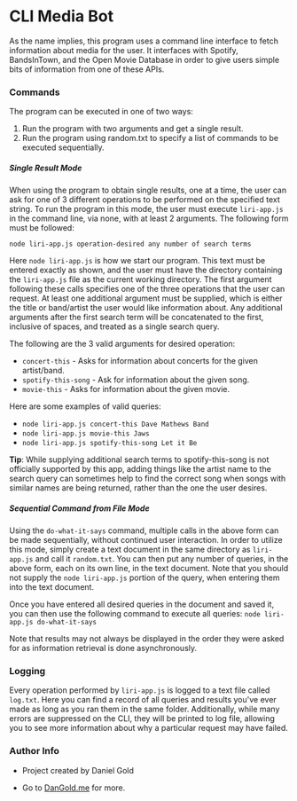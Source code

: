 # CLI Media Bot

As the name implies, this program uses a command line interface to fetch information about media for the user. It interfaces with Spotify, BandsInTown, and the Open Movie Database in order to give users simple bits of information from one of these APIs.

### Commands
The program can be executed in one of two ways:
1. Run the program with two arguments and get a single result.
2. Run the program using random.txt to specify a list of commands to be executed sequentially. 

##### Single Result Mode
When using the program to obtain single results, one at a time, the user can ask for one of 3 different operations to be performed on the specified text string. To run the program in this mode, the user must execute `liri-app.js` in the command line, via none, with at least 2 arguments. The following form must be followed:
```
node liri-app.js operation-desired any number of search terms
```
Here `node liri-app.js` is how we start our program. This text must be entered exactly as shown, and the user must have the directory containing the `liri-app.js` file as the current working directory. The first argument following these calls specifies one of the three operations that the user can request. At least one additional argument must be supplied, which is either the title or band/artist the user would like information about. Any additional arguments after the first search term will be concatenated to the first, inclusive of spaces, and treated as a single search query.

The following are the 3 valid arguments for desired operation:
* `concert-this` - Asks for information about concerts for the given artist/band.
* `spotify-this-song` - Ask for information about the given song.
* `movie-this` - Asks for information about the given movie.

Here are some examples of valid queries:
* `node liri-app.js concert-this Dave Mathews Band`
* `node liri-app.js movie-this Jaws`
* `node liri-app.js spotify-this-song Let it Be`

**Tip**: While supplying additional search terms to spotify-this-song is not officially supported by this app, adding things like the artist name to the search query can sometimes help to find the correct song when songs with similar names are being returned, rather than the one the user desires. 

##### Sequential Command from File Mode
Using the `do-what-it-says` command, multiple calls in the above form can be made sequentially, without continued user interaction. In order to utilize this mode, simply create a text document in the same directory as `liri-app.js` and call it `random.txt`. You can then put any number of queries, in the above form, each on its own line, in the text document. Note that you should not supply the `node liri-app.js` portion of the query, when entering them into the text document. 

Once you have entered all desired queries in the document and saved it, you can then use the following command to execute all queries:
```node liri-app.js do-what-it-says```

Note that results may not always be displayed in the order they were asked for as information retrieval is done asynchronously.

### Logging
Every operation performed by `liri-app.js` is logged to a text file called `log.txt`. Here you can find a record of all queries and results you've ever made as long as you ran them in the same folder. Additionally, while many errors are suppressed on the CLI, they will be printed to log file, allowing you to see more information about why a particular request may have failed. 

### Author Info
* Project created by Daniel Gold

* Go to [DanGold.me](https://dangold.me) for more.

  